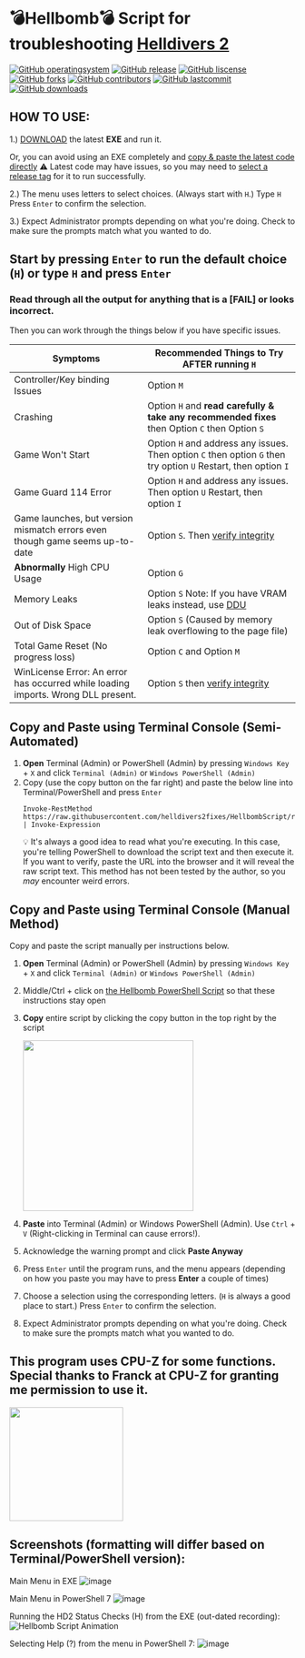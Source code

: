 # 💣Hellbomb💣 Script for troubleshooting [Helldivers 2](https://store.steampowered.com/app/553850/HELLDIVERS_2/)   
  [![GitHub operatingsystem](https://img.shields.io/badge/os-windows-blue)](https://github.com/helldivers2fixes/HellbombScript/releases/download/v3.5/Hellbomb.Script.v3311.exe)
  [![GitHub release](https://img.shields.io/github/v/release/helldivers2fixes/HellbombScript?include_prereleases&sort=date&display_name=release&style=flat-square)](https://github.com/helldivers2fixes/HellbombScript/releases/latest)
  [![GitHub liscense](https://img.shields.io/github/license/helldivers2fixes/HellbombScript)](https://github.com/helldivers2fixes/HellbombScript/tree/main?tab=MIT-1-ov-file)
  [![GitHub forks](https://img.shields.io/github/forks/helldivers2fixes/HellbombScript)]()
  [![GitHub contributors](https://img.shields.io/github/contributors/helldivers2fixes/HellbombScript)](https://github.com/helldivers2fixes/HellbombScript/graphs/contributors)
  [![GitHub lastcommit](https://img.shields.io/github/last-commit/helldivers2fixes/HellbombScript)]()
  [![GitHub downloads](https://img.shields.io/github/downloads/helldivers2fixes/HellbombScript/total)](https://github.com/helldivers2fixes/HellbombScript/releases/latest)

## HOW TO USE:

1.) [DOWNLOAD](https://github.com/helldivers2fixes/HellbombScript/releases) the latest **EXE** and run it.

Or, you can avoid using an EXE completely and [copy & paste the latest code directly](https://github.com/helldivers2fixes/HellbombScript?tab=readme-ov-file#copy-and-paste-using-terminal-console-semi-automated) ⚠️ Latest code may have issues, so you may need to [select a release tag](https://github.com/helldivers2fixes/HellbombScript/tags) for it to run successfully.

2.) The menu uses letters to select choices. (Always start with ``H``.) Type ``H`` Press ``Enter`` to confirm the selection.

3.) Expect Administrator prompts depending on what you're doing. Check to make sure the prompts match what you wanted to do.

## Start by pressing ``Enter`` to run the default choice (``H``) or type ``H`` and press ``Enter``
### Read through **all** the output for anything that is a [FAIL] or looks incorrect.

Then you can work through the things below if you have specific issues.

| Symptoms          | Recommended Things to Try AFTER running ``H``                                  |
|-------------------|-----------------------------------------------------------------|
| Controller/Key binding Issues          | Option ``M``|
| Crashing          | Option ``H`` and **read carefully & take any recommended fixes** then Option ``C`` then Option ``S``         |
| Game Won't Start  | Option ``H`` and address any issues. Then option ``C`` then option ``G`` then try option ``U`` Restart, then option ``I``                            |
| Game Guard 114 Error  | Option ``H`` and address any issues. Then option ``U`` Restart, then option ``I``                            |
| Game launches, but version mismatch errors even though game seems up-to-date | Option ``S``. Then [verify integrity](https://help.steampowered.com/en/faqs/view/0C48-FCBD-DA71-93EB)
| **Abnormally** High CPU Usage  | Option ``G``                            |
| Memory Leaks      | Option ``S`` Note: If you have VRAM leaks instead, use [DDU](https://www.guru3d.com/download/display-driver-uninstaller-download/)                                                   |
| Out of Disk Space | Option ``S`` (Caused by memory leak overflowing to the page file)       |
| Total Game Reset (No progress loss) | Option ``C`` and Option ``M``        |
| WinLicense Error: An error has occurred while loading imports. Wrong DLL present. | Option ``S`` then [verify integrity](https://help.steampowered.com/en/faqs/view/0C48-FCBD-DA71-93EB)    |

## Copy and Paste using Terminal Console (Semi-Automated)
 1. **Open** Terminal (Admin) or PowerShell (Admin) by pressing `Windows Key` + `X` and click `Terminal (Admin)` or `Windows PowerShell (Admin)`
 2. Copy (use the copy button on the far right) and paste the below line into Terminal/PowerShell and press ``Enter``
    ```
    Invoke-RestMethod https://raw.githubusercontent.com/helldivers2fixes/HellbombScript/refs/heads/main/Hellbomb%20Script.ps1 | Invoke-Expression
    ```
    💡 It's always a good idea to read what you're executing. In this case, you're telling PowerShell to download the script text and then execute it.
    If you want to verify, paste the URL into the browser and it will reveal the raw script text.
     This  method has not been tested by the author, so you _may_ encounter weird errors.

## Copy and Paste using Terminal Console (Manual Method)
Copy and paste the script manually per instructions below.

 1. **Open** Terminal (Admin) or PowerShell (Admin) by pressing `Windows Key` + `X` and click `Terminal (Admin)` or `Windows PowerShell (Admin)`
 2. Middle/Ctrl + click on [the Hellbomb PowerShell Script](https://github.com/helldivers2fixes/HellbombScript/blob/main/Hellbomb%20Script.ps1) so that these instructions stay open
 3. **Copy** entire script by clicking the copy button in the top right by the script
    
       <img src="https://github.com/helldivers2fixes/HellbombScript/assets/166264070/5a600b1c-64f6-4956-ba2f-f82c9a317f81" width="300">
       
 4. **Paste** into Terminal (Admin) or Windows PowerShell (Admin). Use ``Ctrl`` + ``V`` (Right-clicking in Terminal can cause errors!).
 5. Acknowledge the warning prompt and click **Paste Anyway**
 6. Press ``Enter`` until the program runs, and the menu appears (depending on how you paste you may have to press **Enter** a couple of times)         
 7. Choose a selection using the corresponding letters. (``H`` is always a good place to start.) Press ``Enter`` to confirm the selection.
 8. Expect Administrator prompts depending on what you're doing. Check to make sure the prompts match what you wanted to do.

## This program uses CPU-Z for some functions. Special thanks to Franck at CPU-Z for granting me permission to use it.
<img src = "https://github.com/user-attachments/assets/dc21811d-b124-4962-bf1f-773b45d5b69b" width="200">

## Screenshots (formatting will differ based on Terminal/PowerShell version):
Main Menu in EXE
![image](https://github.com/user-attachments/assets/782b77c4-127c-4843-9a19-39e69e96055e)

Main Menu in PowerShell 7
![image](https://github.com/user-attachments/assets/ec3ca366-c717-42a0-98a9-78b60a156c70)

Running the HD2 Status Checks (H) from the EXE (out-dated recording):
![Hellbomb Script Animation](https://github.com/user-attachments/assets/8781f62f-3f5b-4530-9085-ea3042833220)

Selecting Help (?) from the menu in PowerShell 7:
![image](https://github.com/user-attachments/assets/e664df63-d848-4d31-9b34-be8aa05bd13f)


